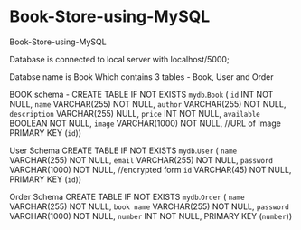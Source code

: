 # Book-Store-using-MySQL

Book-Store-using-MySQL

Database is connected to local server with localhost/5000;

Databse name is Book
Which contains 3 tables - Book, User and Order

BOOK schema  -
CREATE TABLE IF NOT EXISTS `mydb`.`Book` (
  `id` INT NOT NULL,
  `name` VARCHAR(255) NOT NULL,
  `author` VARCHAR(255) NOT NULL,
  `description` VARCHAR(255) NULL,
  `price` INT NOT NULL,
  `available` BOOLEAN NOT NULL,
  `image` VARCHAR(1000) NOT NULL,  //URL of Image
  PRIMARY KEY (`id`))


User Schema 
CREATE TABLE IF NOT EXISTS `mydb`.`User` (
  `name` VARCHAR(255) NOT NULL,
  `email` VARCHAR(255) NOT NULL,
  `password` VARCHAR(1000) NOT NULL,   //encrypted form
  `id` VARCHAR(45) NOT NULL,
  PRIMARY KEY (`id`))
  
 Order Schema
 CREATE TABLE IF NOT EXISTS `mydb`.`Order` (
  `name` VARCHAR(255) NOT NULL,
  `book name` VARCHAR(255) NOT NULL,
  `password` VARCHAR(1000) NOT NULL,
  `number` INT NOT NULL,
  PRIMARY KEY (`number`))






